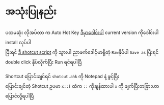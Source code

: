 # အသုံးပြုနည်း

ပထမဆုံး လိုအပ်တာ က Auto Hot Key [ဒီမှာဒေါင်းပါ](https://www.autohotkey.com/) current version ကိုဒေါင်းပါ  
install လုပ်ပါ  
ပြီးရင် [ဒီ shotcut script](https://github.com/yoshiro456/my-photoshop-ahk/blob/main/shotcut.ahk) ကို သွားပါ ညာဖက်ဒေါင့်မာရှိတဲ့ `Raw`နိုပ်ပါ `Save as` ပြီးရင် double click နိုပ်လိုက်ပြီး Run ရင်ရပါပြီ

Shortcut ပြောင်းချင်ရင် `shotcut.ahk` ကို Notepad နဲ့ ဖွင့်ပြီး  
ပြောင်းချင်တဲ့ Shotcut ဥပမာ `x::[` ထဲက `::` ကိုချန်ထားပါ `x` ကို ဖျက်ပြီးတခြားဟာပြောင်လို့ရပါပြီ
